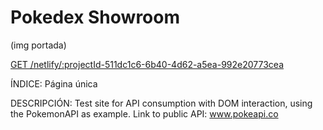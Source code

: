 # Pokedex Showroom
(img portada)

[GET /netlify/:projectId-511dc1c6-6b40-4d62-a5ea-992e20773cea](https://img.shields.io/netlify/511dc1c6-6b40-4d62-a5ea-992e20773cea)

ÍNDICE:
Página única

DESCRIPCIÓN:
Test site for API consumption with DOM interaction, using the PokemonAPI as example.
Link to public API: www.pokeapi.co

